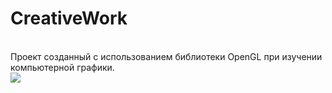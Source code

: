 # CreativeWork
<br>Проект созданный с использованием библиотеки OpenGL при изучении компьютерной графики.
<br><img src="result.gif"/>
